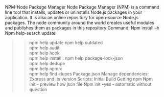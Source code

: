 NPM-Node Package Manager
Node Package Manager (NPM) is a command line tool that installs, updates or uninstalls Node.js packages in your application. It is also an online repository for open-source Node.js packages. The node community around the world creates useful modules and publishes them as packages in this repository
Command:
Npm install –h
Npm help-search update
>>npm help update
npm help outdated                                                       
npm help audit                                                          
npm help hook                                                           
npm help install                                                        :
npm help package-lock-json                                              
npm help dedupe                                                         
npm help npmrc                                                          
npm help find-dupes
Package.json
Manage dependencies: Express and its version
Scripts: Initial Build
		Getting npm
Npm init 	- preview how json file
Npm init –yes 	- automatic without question
		